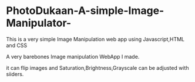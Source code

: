 # PhotoDukaan-A-simple-Image-Manipulator-
This is a very simple Image Manipulation web app using Javascript,HTML and CSS


A very barebones Image manipulation WebApp I made.

it can flip images and Saturation,Brightness,Grayscale can be adjusted with siiders.
